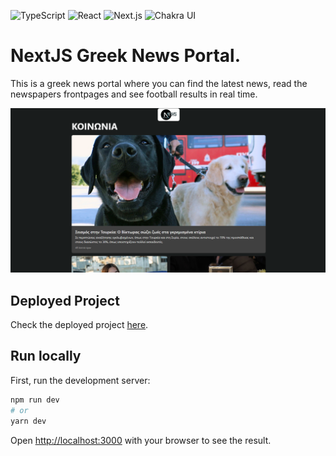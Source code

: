 ![TypeScript](https://img.shields.io/badge/TypeScript-%233178C6.svg?style=flat&logo=typescript&logoColor=white) ![React](https://img.shields.io/badge/React-%2361DAFB.svg?style=flat&logo=react&logoColor=white) ![Next.js](https://img.shields.io/badge/Next.js-%230070f3.svg?style=flat&logo=next.js&logoColor=white) ![Chakra UI](https://img.shields.io/badge/Chakra%20UI-%237900FF.svg?style=flat&logo=chakra-ui&logoColor=white)

# NextJS Greek News Portal.

This is a greek news portal where you can find the latest news, read the newspapers frontpages and see football results in real time.

![Preview](https://raw.githubusercontent.com/Stef-Lev/news-portal/main/public/preview.png)

## Deployed Project

Check the deployed project [here](https://gr-news-portal.vercel.app/).

## Run locally

First, run the development server:

```bash
npm run dev
# or
yarn dev
```

Open [http://localhost:3000](http://localhost:3000) with your browser to see the result.
